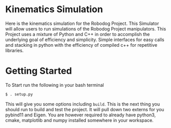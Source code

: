 # Kinematics Simulation

Here is the kinematics simulation for the Robodog Project. This Simulator will
allow users to run simulations of the Robodog Project manipulators. This Project
uses a mixture of Python and C++ in order to accomplish the underlying goal of
efficiency and simplicity. Simple interfaces for easy calls and stacking in python
with the efficiency of compiled c++ for repetitive libraries. 

# Getting Started
To Start run the following in your bash terminal
```bash
$ . setup.py
```
This will give you some options including `build`. This is the next thing you
should run to build and test the project. It will pull down two externs for you
pybind11 and Eigen. You are however required to already have python3, cmake, matplotlib
and numpy installed somewhere in your workspace. 

